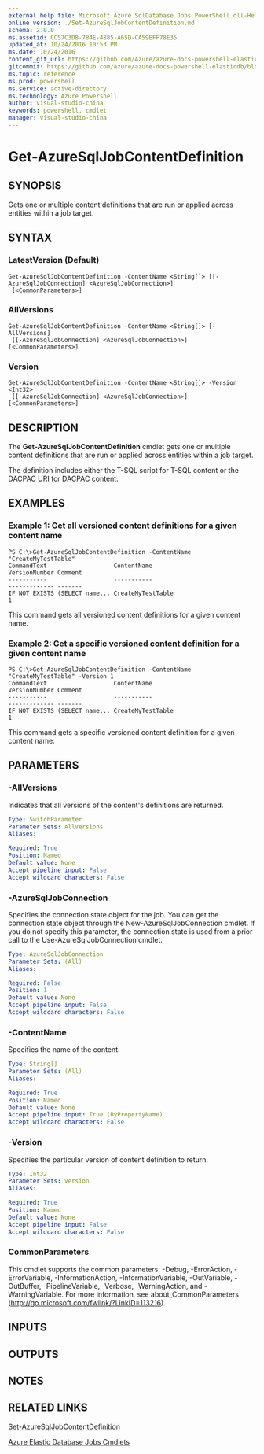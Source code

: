 ```yaml
---
external help file: Microsoft.Azure.SqlDatabase.Jobs.PowerShell.dll-Help.xml
online version: ./Set-AzureSqlJobContentDefinition.md
schema: 2.0.0
ms.assetid: CC57C3D8-784E-4885-A65D-CA59EFF78E35
updated_at: 10/24/2016 10:53 PM
ms.date: 10/24/2016
content_git_url: https://github.com/Azure/azure-docs-powershell-elasticdb/blob/master/ElasticDB/ElasticDatabaseJobs/v0.8.33/Get-AzureSqlJobContentDefinition.md
gitcommit: https://github.com/Azure/azure-docs-powershell-elasticdb/blob/21fb425e1aa4eed4def521cf4515fe66d60846c7/ElasticDB/ElasticDatabaseJobs/v0.8.33/Get-AzureSqlJobContentDefinition.md
ms.topic: reference
ms.prod: powershell
ms.service: active-directory
ms.technology: Azure Powershell
author: visual-studio-china
keywords: powershell, cmdlet
manager: visual-studio-china
---
```


# Get-AzureSqlJobContentDefinition

## SYNOPSIS
Gets one or multiple content definitions that are run or applied across entities within a job target.

## SYNTAX

### LatestVersion (Default)
```
Get-AzureSqlJobContentDefinition -ContentName <String[]> [[-AzureSqlJobConnection] <AzureSqlJobConnection>]
 [<CommonParameters>]
```

### AllVersions
```
Get-AzureSqlJobContentDefinition -ContentName <String[]> [-AllVersions]
 [[-AzureSqlJobConnection] <AzureSqlJobConnection>] [<CommonParameters>]
```

### Version
```
Get-AzureSqlJobContentDefinition -ContentName <String[]> -Version <Int32>
 [[-AzureSqlJobConnection] <AzureSqlJobConnection>] [<CommonParameters>]
```

## DESCRIPTION
The **Get-AzureSqlJobContentDefinition** cmdlet gets one or multiple content definitions that are run or applied across entities within a job target.

The definition includes either the T-SQL script for T-SQL content or the DACPAC URI for DACPAC content.

## EXAMPLES

### Example 1: Get all versioned content definitions for a given content name
```
PS C:\>Get-AzureSqlJobContentDefinition -ContentName "CreateMyTestTable"
CommandText                   ContentName                                   VersionNumber Comment
-----------                   -----------                                   ------------- -------
IF NOT EXISTS (SELECT name... CreateMyTestTable                                         1
```

This command gets all versioned content definitions for a given content name.

### Example 2: Get a specific versioned content definition for a given content name
```
PS C:\>Get-AzureSqlJobContentDefinition -ContentName "CreateMyTestTable" -Version 1
CommandText                   ContentName                                   VersionNumber Comment
-----------                   -----------                                   ------------- -------
IF NOT EXISTS (SELECT name... CreateMyTestTable                                         1
```

This command gets a specific versioned content definition for a given content name.

## PARAMETERS

### -AllVersions
Indicates that all versions of the content's definitions are returned.

```yaml
Type: SwitchParameter
Parameter Sets: AllVersions
Aliases: 

Required: True
Position: Named
Default value: None
Accept pipeline input: False
Accept wildcard characters: False
```

### -AzureSqlJobConnection
Specifies the connection state object for the job.
You can get the connection state object through the New-AzureSqlJobConnection cmdlet.
If you do not specify this parameter, the connection state is used from a prior call to the Use-AzureSqlJobConnection cmdlet.

```yaml
Type: AzureSqlJobConnection
Parameter Sets: (All)
Aliases: 

Required: False
Position: 1
Default value: None
Accept pipeline input: False
Accept wildcard characters: False
```

### -ContentName
Specifies the name of the content.

```yaml
Type: String[]
Parameter Sets: (All)
Aliases: 

Required: True
Position: Named
Default value: None
Accept pipeline input: True (ByPropertyName)
Accept wildcard characters: False
```

### -Version
Specifies the particular version of content definition to return.

```yaml
Type: Int32
Parameter Sets: Version
Aliases: 

Required: True
Position: Named
Default value: None
Accept pipeline input: False
Accept wildcard characters: False
```

### CommonParameters
This cmdlet supports the common parameters: -Debug, -ErrorAction, -ErrorVariable, -InformationAction, -InformationVariable, -OutVariable, -OutBuffer, -PipelineVariable, -Verbose, -WarningAction, and -WarningVariable. For more information, see about_CommonParameters (http://go.microsoft.com/fwlink/?LinkID=113216).

## INPUTS

## OUTPUTS

## NOTES

## RELATED LINKS

[Set-AzureSqlJobContentDefinition](./Set-AzureSqlJobContentDefinition.md)

[Azure Elastic Database Jobs Cmdlets](./ElasticDatabaseJobs.md)


